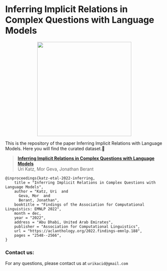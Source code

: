 # Inferring Implicit Relations in Complex Questions with Language Models

<p align="center">
        <img src="https://raw.githubusercontent.com/katzurik/katzurik.github.io/main/images/figure_1_png.png" height="300">
</p>


This is the repository of the paper Inferring Implicit Relations with Language Models. Here you will find the curated dataset.:sauropod:

> [**Inferring Implicit Relations in Complex Questions with Language Models**](https://arxiv.org/abs/2204.13778)<br/>
> Uri Katz, Mor Geva, Jonathan Berant<br/>

```
@inproceedings{katz-etal-2022-inferring,
    title = "Inferring Implicit Relations in Complex Questions with Language Models",
    author = "Katz, Uri  and
      Geva, Mor  and
      Berant, Jonathan",
    booktitle = "Findings of the Association for Computational Linguistics: EMNLP 2022",
    month = dec,
    year = "2022",
    address = "Abu Dhabi, United Arab Emirates",
    publisher = "Association for Computational Linguistics",
    url = "https://aclanthology.org/2022.findings-emnlp.188",
    pages = "2548--2566",
}
```



### Contact us:
For any questions, please contact us at `urikacid@gmail.com`
